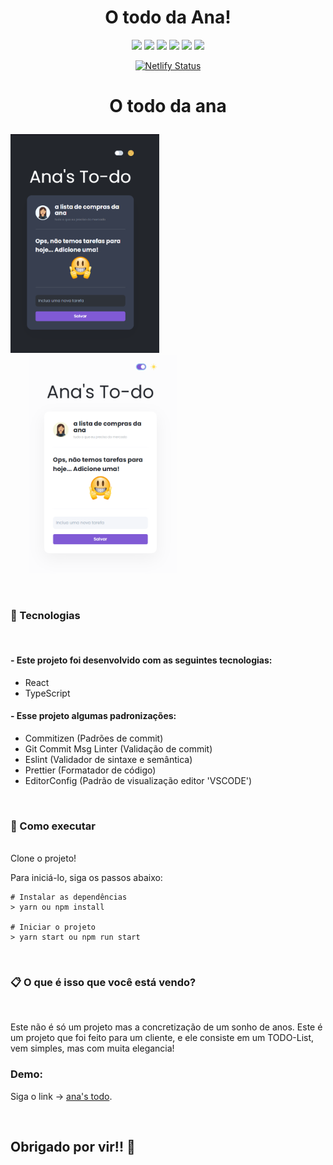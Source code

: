 <style type="text/css">
    img[alt='tela1'] {
        height: 350px;
    }

    img[alt='tela2'] {
        margin-left: 30px;
        height: 350px;
    }
</style>

<H1 align="center" class="logo">
  O todo da Ana!
</H1>

<div align="center">
  <img src="https://img.shields.io/static/v1?label=react&message=framework&color=blue&logo=REACT"/>

  <img src="https://img.shields.io/static/v1?label=styled components&message=styles&color=pink&logo=STYLEDCOMPONENTS"/>

  <img src="https://img.shields.io/static/v1?label=prettier&message=beutify&color=yellow&logo=PRETTIER"/>

  <img src="https://img.shields.io/static/v1?label=eslint&message=linter&color=blue&logo=ESLINT"/>

  <img src="https://img.shields.io/static/v1?label=typescript&message=code&color=blue&logo=typescript"/>

  <img src="https://img.shields.io/static/v1?label=release&message=v1.0.0&color=green"/>

[![Netlify Status](https://api.netlify.com/api/v1/badges/8f35cb77-2019-45b2-83d2-64ed2803c90a/deploy-status)](https://app.netlify.com/sites/anas-todo/deploys)

</div>

# <p align="center" class="title">O todo da ana</p>

![tela1](./src/assets/images/tela.png)
![tela2](./src/assets/images/tela2.png)

</br>

### 🧪 Tecnologias

</br>

#### - Este projeto foi desenvolvido com as seguintes tecnologias:

- React
- TypeScript

#### - Esse projeto algumas padronizações:

- Commitizen (Padrões de commit)
- Git Commit Msg Linter (Validação de commit)
- Eslint (Validador de sintaxe e semântica)
- Prettier (Formatador de código)
- EditorConfig (Padrão de visualização editor 'VSCODE')

</br>

### 🚀 Como executar

</br>
Clone o projeto!

</br>

Para iniciá-lo, siga os passos abaixo:

```
# Instalar as dependências
> yarn ou npm install

# Iniciar o projeto
> yarn start ou npm run start
```

</br>

### 📋 O que é isso que você está vendo?

</br>

Este não é só um projeto mas a concretização de um sonho de anos. Este é um projeto que foi feito para um cliente, e ele consiste em um TODO-List, vem simples, mas com muita elegancia!

### Demo:

Siga o link -> [ana's todo](https://anas-todo.netlify.app).

<br>

## Obrigado por vir!! 🎉
